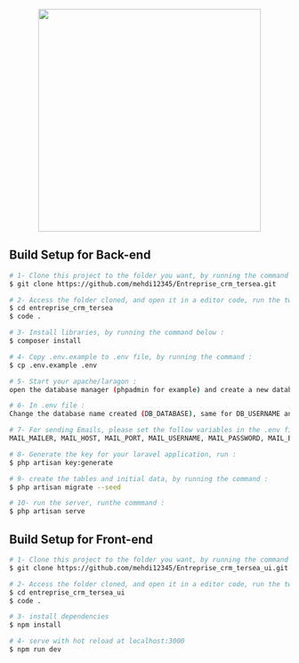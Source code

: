 <p align="center"><a href="https://laravel.com" target="_blank"><img src="https://raw.githubusercontent.com/laravel/art/master/logo-lockup/5%20SVG/2%20CMYK/1%20Full%20Color/laravel-logolockup-cmyk-red.svg" width="400"></a></p>

## Build Setup for Back-end

```bash
# 1- Clone this project to the folder you want, by running the command below : 
$ git clone https://github.com/mehdi12345/Entreprise_crm_tersea.git

# 2- Access the folder cloned, and open it in a editor code, run the two commands below : 
$ cd entreprise_crm_tersea
$ code .

# 3- Install libraries, by running the command below : 
$ composer install

# 4- Copy .env.example to .env file, by running the command :
$ cp .env.example .env

# 5- Start your apache/laragon :
open the database manager (phpadmin for example) and create a new database.

# 6- In .env file :
Change the database name created (DB_DATABASE), same for DB_USERNAME and DB_PASSWORD

# 7- For sending Emails, please set the follow variables in the .env file : 
MAIL_MAILER, MAIL_HOST, MAIL_PORT, MAIL_USERNAME, MAIL_PASSWORD, MAIL_ENCRYPTION, MAIL_FROM_ADDRESS

# 8- Generate the key for your laravel application, run :
$ php artisan key:generate

# 9- create the tables and initial data, by running the command : 
$ php artisan migrate --seed

# 10- run the server, runthe commmand : 
$ php artisan serve
```


## Build Setup for Front-end

```bash
# 1- Clone this project to the folder you want, by running the command below : 
$ git clone https://github.com/mehdi12345/Entreprise_crm_tersea_ui.git

# 2- Access the folder cloned, and open it in a editor code, run the two commands below : 
$ cd entreprise_crm_tersea_ui
$ code .

# 3- install dependencies
$ npm install

# 4- serve with hot reload at localhost:3000
$ npm run dev
```
